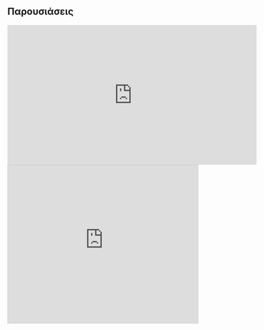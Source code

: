 ## Παρουσιάσεις 

<iframe width="560" height="315" src="https://www.youtube.com/embed/dHHmUF9gs70" frameborder="0" allowfullscreen></iframe>


<iframe style="border: 1px solid #CCC; border-width: 1px; margin-bottom: 5px; max-width: 100%;" src="https://www.slideshare.net/slideshow/embed_code/key/LP5SmHIQKW01TI" width="427" height="356" frameborder="0" marginwidth="0" marginheight="0" scrolling="no" allowfullscreen="allowfullscreen"> </iframe>

